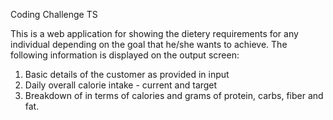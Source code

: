 Coding Challenge TS

This is a web application for showing the dietery requirements for any individual depending on the goal that he/she wants to achieve. The following information is displayed on the output screen:
  1. Basic details of the customer as provided in input
  2. Daily overall calorie intake - current and target
  3. Breakdown of in terms of calories and grams of protein, carbs, fiber and fat.
